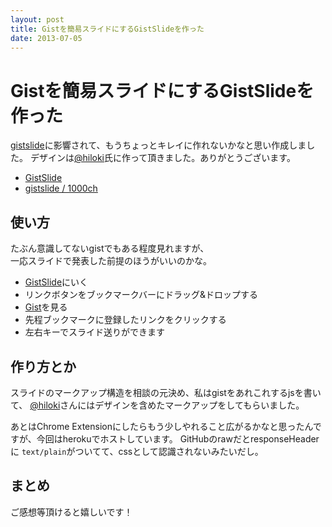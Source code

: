 ```yaml
---
layout: post
title: Gistを簡易スライドにするGistSlideを作った
date: 2013-07-05
---
```


# Gistを簡易スライドにするGistSlideを作った

[gistslide](https://github.com/nzoschke/gistdeck)に影響されて、もうちょっとキレイに作れないかなと思い作成しました。
デザインは[@hiloki](https://twitter.com/hiloki)氏に作って頂きました。ありがとうございます。

- [GistSlide](http://gistslide.herokuapp.com/)
- [gistslide / 1000ch](https://github.com/1000ch/gistslide)

## 使い方

たぶん意識してないgistでもある程度見れますが、  
一応スライドで発表した前提のほうがいいのかな。  

- [GistSlide](http://gistslide.herokuapp.com/)にいく
- リンクボタンをブックマークバーにドラッグ&ドロップする
- [Gist](https://gist.github.com/)を見る
- 先程ブックマークに登録したリンクをクリックする
- 左右キーでスライド送りができます

## 作り方とか

スライドのマークアップ構造を相談の元決め、私はgistをあれこれするjsを書いて、
[@hiloki](https://twitter.com/hiloki)さんにはデザインを含めたマークアップをしてもらいました。

あとはChrome Extensionにしたらもう少しやれること広がるかなと思ったんですが、今回はherokuでホストしています。
GitHubのrawだとresponseHeaderに  `text/plain`がついてて、cssとして認識されないみたいだし。

## まとめ

ご感想等頂けると嬉しいです！